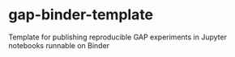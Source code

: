 # gap-binder-template
Template for publishing reproducible GAP experiments in Jupyter notebooks runnable on Binder
